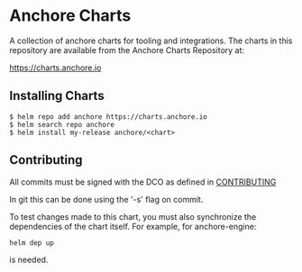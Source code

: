 # Anchore Charts

A collection of anchore charts for tooling and integrations. The charts in this repository are available from the Anchore Charts Repository at:

https://charts.anchore.io

## Installing Charts
```
$ helm repo add anchore https://charts.anchore.io
$ helm search repo anchore
$ helm install my-release anchore/<chart>
```


## Contributing

All commits must be signed with the DCO as defined in [CONTRIBUTING](CONTRIBUTING.rst)

In git this can be done using the '-s' flag on commit.

To test changes made to this chart, you must also synchronize the dependencies of the chart itself.
For example, for anchore-engine:
```
helm dep up
```
is needed.